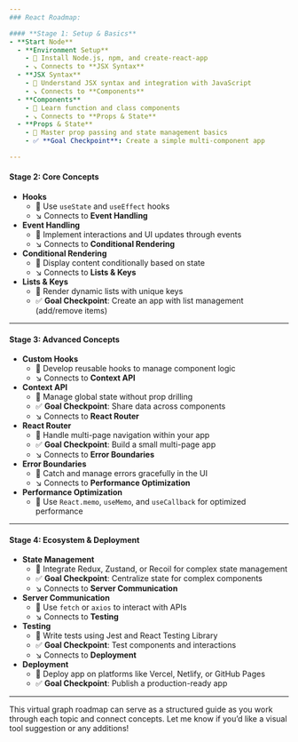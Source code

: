 ```yaml
---
### React Roadmap:

#### **Stage 1: Setup & Basics**
- **Start Node**
  - **Environment Setup**
    - 🔄 Install Node.js, npm, and create-react-app
    - ↘️ Connects to **JSX Syntax**
  - **JSX Syntax**
    - 🔄 Understand JSX syntax and integration with JavaScript
    - ↘️ Connects to **Components**
  - **Components**
    - 🔄 Learn function and class components
    - ↘️ Connects to **Props & State**
  - **Props & State**
    - 🔄 Master prop passing and state management basics
    - ✅ **Goal Checkpoint**: Create a simple multi-component app

---
```


#### **Stage 2: Core Concepts**
- **Hooks**
  - 🔄 Use `useState` and `useEffect` hooks
  - ↘️ Connects to **Event Handling**
- **Event Handling**
  - 🔄 Implement interactions and UI updates through events
  - ↘️ Connects to **Conditional Rendering**
- **Conditional Rendering**
  - 🔄 Display content conditionally based on state
  - ↘️ Connects to **Lists & Keys**
- **Lists & Keys**
  - 🔄 Render dynamic lists with unique keys
  - ✅ **Goal Checkpoint**: Create an app with list management (add/remove items)

---

#### **Stage 3: Advanced Concepts**
- **Custom Hooks**
  - 🔄 Develop reusable hooks to manage component logic
  - ↘️ Connects to **Context API**
- **Context API**
  - 🔄 Manage global state without prop drilling
  - ✅ **Goal Checkpoint**: Share data across components
  - ↘️ Connects to **React Router**
- **React Router**
  - 🔄 Handle multi-page navigation within your app
  - ✅ **Goal Checkpoint**: Build a small multi-page app
  - ↘️ Connects to **Error Boundaries**
- **Error Boundaries**
  - 🔄 Catch and manage errors gracefully in the UI
  - ↘️ Connects to **Performance Optimization**
- **Performance Optimization**
  - 🔄 Use `React.memo`, `useMemo`, and `useCallback` for optimized performance

---

#### **Stage 4: Ecosystem & Deployment**
- **State Management**
  - 🔄 Integrate Redux, Zustand, or Recoil for complex state management
  - ✅ **Goal Checkpoint**: Centralize state for complex components
  - ↘️ Connects to **Server Communication**
- **Server Communication**
  - 🔄 Use `fetch` or `axios` to interact with APIs
  - ↘️ Connects to **Testing**
- **Testing**
  - 🔄 Write tests using Jest and React Testing Library
  - ✅ **Goal Checkpoint**: Test components and interactions
  - ↘️ Connects to **Deployment**
- **Deployment**
  - 🔄 Deploy app on platforms like Vercel, Netlify, or GitHub Pages
  - ✅ **Goal Checkpoint**: Publish a production-ready app

---

This virtual graph roadmap can serve as a structured guide as you work through each topic and connect concepts. Let me know if you’d like a visual tool suggestion or any additions!
